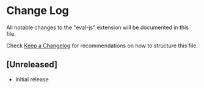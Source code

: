 # Change Log

All notable changes to the "eval-js" extension will be documented in this file.

Check [Keep a Changelog](http://keepachangelog.com/) for recommendations on how to structure this file.

## [Unreleased]

- Initial release